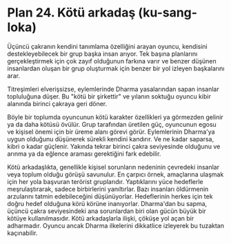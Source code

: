 # Plan 24. Kötü arkadaş (ku-sang-loka)

Üçüncü çakranın kendini tanımlama özelliğini arayan oyuncu, kendisini destekleyebilecek bir grup başka insan arıyor. Tek başına planlarını gerçekleştirmek için çok zayıf olduğunun farkına varır ve benzer düşünen insanlardan oluşan bir grup oluşturmak için benzer bir yol izleyen başkalarını arar.

Titreşimleri elverişsizse, eylemlerinde Dharma yasalarından sapan insanlar topluluğuna düşer. Bu "kötü bir şirkettir" ve yılanın soktuğu oyuncu kibir alanında birinci çakraya geri döner.

Böyle bir toplumda oyuncunun kötü karakter özellikleri ya görmezden gelinir ya da daha kötüsü övülür. Grup tarafından üretilen güç, oyuncunun egosu ve kişisel önemi için bir üreme alanı görevi görür. Eylemlerinin Dharma'ya uygun olduğunu düşünerek sürekli kendini kandırır. Ve ne kadar saparsa, kibri o kadar güçlenir. Yakında tekrar birinci çakra seviyesinde olduğunu ve arınma ya da eğlence araması gerektiğini fark edebilir.

Kötü arkadaşlıkta, genellikle kişisel sorunların nedeninin çevredeki insanlar veya toplum olduğu görüşü savunulur. En çarpıcı örnek, amaçlarına ulaşmak için her yola başvuran terörist gruplarıdır. Yaptıklarını yüce hedeflerle meşrulaştırarak, sadece birbirlerini yanıltırlar. Bazı insanları öldürmenin arzularını tatmin edebileceğini düşünüyorlar. Hedeflerinin herkes için tek doğru hedef olduğuna körü körüne inanıyorlar. Dharma'dan bu sapma, üçüncü çakra seviyesindeki ana sorunlardan biri olan gücün büyük bir kötüye kullanılmasıdır. Kötü arkadaşlarla ilişki, çöküşe yol açan bir adharmadır. Oyuncu ancak Dharma ilkelerini dikkatlice izleyerek bu tuzaktan kaçınabilir.
